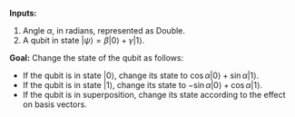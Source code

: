 **Inputs:**

1. Angle $\alpha$, in radians, represented as Double.
2. A qubit in state $|\psi\rangle = \beta |0\rangle + \gamma |1\rangle$.

**Goal:** Change the state of the qubit as follows:

- If the qubit is in state $|0\rangle$, change its state to $\cos \alpha |0\rangle + \sin \alpha |1\rangle$.
- If the qubit is in state $|1\rangle$, change its state to $-\sin{α} |0\rangle + \cos{α} |1\rangle$.
- If the qubit is in superposition, change its state according to the effect on basis vectors.
